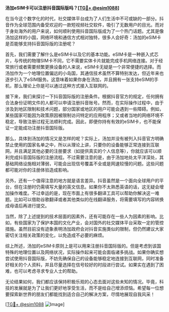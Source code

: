 **汤加eSIM卡可以注册抖音国际版吗？[[TG💪+ @esim1088](https://t.me/s/esim1088)]**

在当今这个数字化的时代，社交媒体平台成为了人们生活中不可或缺的一部分。抖音作为全球范围内备受欢迎的一款短视频社交软件，吸引了无数用户的目光。而对于身处海外的用户来说，如何顺利使用抖音国际版成为了一个热门话题。尤其是像汤加这样的小国，网络环境和通信方式相对独特，很多人会好奇：汤加的eSIM卡是否能够支持抖音国际版的注册呢？

首先，我们需要了解什么是eSIM卡以及它的基本功能。eSIM卡是一种嵌入式芯片，与传统的物理SIM卡不同，它不需要实体卡片就能完成手机网络连接。对于经常旅行或者需要频繁更换设备的人来说，eSIM卡无疑是一个非常便捷的选择。而汤加作为一个地理位置偏远的小岛国，其通信技术虽然不算特别发达，但近年来也逐步引入了eSIM服务。这意味着如果你身在汤加，并且拥有一张支持eSIM的手机，那么理论上你是可以通过这种方式接入互联网的。

接下来，我们来探讨一下抖音国际版的注册条件。根据抖音官方的规定，任何拥有合法身份证明文件的人都可以申请注册抖音账号。然而，在实际操作过程中，由于涉及到地区限制和技术问题，部分国家或地区的用户可能会遇到一些障碍。例如，某些国家可能因为政策原因被限制访问特定的应用程序；又或者当地的网络环境不稳定，导致注册过程无法顺利完成。因此，即便你持有有效的eSIM卡，也不能保证一定能成功注册抖音国际版。

那么，具体到汤加的情况又是怎样的呢？实际上，汤加并没有被列入抖音官方明确禁止使用的国家名单之中，所以从理论上讲，只要你的设备能够正常连接到互联网，并且满足其他必要的注册要求（如提供真实的个人信息等），你就应该可以顺利完成抖音国际版的注册流程。不过需要注意的是，由于汤加地处太平洋深处，其基础网络设施相对薄弱，可能会出现信号覆盖不全或是网速较慢的问题。这些问题都可能对你的注册体验造成影响。

另外，还有一个值得注意的地方就是语言差异。抖音虽然是一个面向全球用户的平台，但在注册时仍需填写大量的英文信息。如果你不太熟悉英语的话，这无疑会增加操作难度。不过幸运的是，现在市面上有很多翻译工具可以帮助你解决这一难题。比如可以借助谷歌翻译或者其他类似的在线翻译服务，将需要填写的内容转换成母语后再进行提交。

当然，除了上述提到的技术层面的因素外，还有可能存在一些人为因素的影响。比如，有些国家为了保护本国的文化产业，会对国外的社交媒体平台采取一定的管控措施。虽然目前没有迹象表明汤加政府会对抖音实施类似的限制，但仍然建议大家密切关注相关政策的变化，以免造成不必要的麻烦。

综上所述，汤加的eSIM卡原则上是可以用来注册抖音国际版的。但是考虑到该国特殊的地理位置以及网络状况，实际操作起来可能会面临诸多挑战。如果你确实想尝试使用抖音国际版，不妨先确保自己的设备能够稳定地连接到互联网，同时准备好相关的个人资料，并且尽量选择在信号较好的时段进行尝试。如果实在遇到了困难，也可以考虑寻求专业人士的帮助。

无论结果如何，我们都应该保持积极乐观的心态去面对这些未知的情况。毕竟，科技的发展就是为了让我们更好地享受生活，而不是给自己增添烦恼。希望每一位想要探索新世界的朋友们都能找到适合自己的解决方案，尽情地展现自我风采！

[[TG💪+ @esim1088](https://t.me/s/esim1088) ![Image](https://i.postimg.cc/4NQfJmqS/Snipaste-2025-05-13-00-14-12.png)]